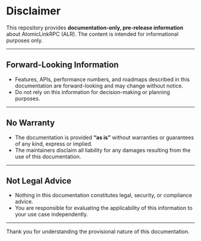 # Disclaimer

This repository provides **documentation-only, pre-release information** about AtomicLinkRPC (ALR). The content is intended for informational purposes only.

---

## Forward-Looking Information
- Features, APIs, performance numbers, and roadmaps described in this documentation are forward-looking and may change without notice.
- Do not rely on this information for decision-making or planning purposes.

---

## No Warranty
- The documentation is provided **“as is”** without warranties or guarantees of any kind, express or implied.
- The maintainers disclaim all liability for any damages resulting from the use of this documentation.

---

## Not Legal Advice
- Nothing in this documentation constitutes legal, security, or compliance advice.
- You are responsible for evaluating the applicability of this information to your use case independently.

---

Thank you for understanding the provisional nature of this documentation.
